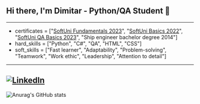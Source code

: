 ## Hi there, I'm Dimitar - Python/QA Student 👋
--- 
- certificates = ["[SoftUni Fundamentals 2023](https://softuni.bg/certificates/details/167209/1ba07492)", "[SoftUni Basics 2022](https://softuni.bg/certificates/details/146391/dc338052)", "[SoftUni QA Basics 2023](https://softuni.bg/certificates/details/154598/7dc914b6)", "Ship engineer bachelor degree 2014"]
- hard_skills = ["Python", "C#", "QA", "HTML", "CSS"]
- soft_skills = ["Fast learner", "Adaptability", "Problem-solving", "Teamwork", "Work ethic", "Leadership", "Attention to detail"]
---
[![LinkedIn](https://img.shields.io/badge/linkedin-%230077B5.svg?style=for-the-badge&logo=linkedin&logoColor=white)](https://www.linkedin.com/in/dimitar-tamahkyarov-6a6684186/)
---
![Anurag's GitHub stats](https://github-readme-stats.vercel.app/api?username=DimitarTamahkyarov&show_icons=true&theme=highcontrast)

